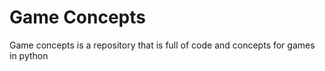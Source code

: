 # Game Concepts
Game concepts is a repository that is full of code and concepts for games in python
